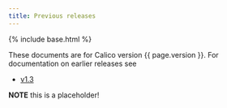 ```yaml
---
title: Previous releases
---
```

{% include base.html %}

These documents are for Calico version {{ page.version }}.  For documentation on earlier releases see

-  [v1.3]({{base}}/v1_3/docs)

**NOTE** this is a placeholder!
